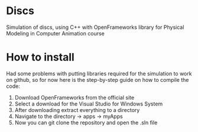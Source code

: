 <h1>Discs</h1>
<p>Simulation of discs, using C++ with OpenFrameworks library for Physical Modeling in Computer Animation course</p>
<h1>How to install</h1>
<p>Had some problems with putting libraries required for the simulation to work on github, so for now here is the step-by-step guide on how to compile the code:
  <ol>
    <li>Download OpenFrameworks from the official site</li>
    <li>Select a download for the Visual Studio for Windows System</li>
    <li>After downloading extract everything to a directory</li>
    <li>Navigate to the directory -> apps -> myApps</li>
    <li>Now you can git clone the repository and open the .sln file </li>
  </ol>
</p>
